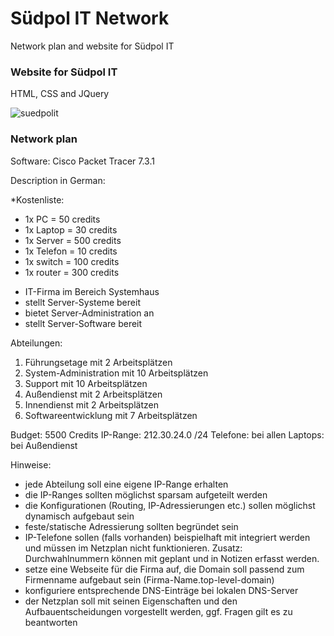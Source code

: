 # Südpol IT Network

Network plan and website for Südpol IT

### Website for Südpol IT
HTML, CSS and JQuery

![suedpolit](https://user-images.githubusercontent.com/73216174/107384986-c1bdbf80-6af2-11eb-87bb-36f58ac6229a.png)

### Network plan

Software: Cisco Packet Tracer 7.3.1

Description in German:

*Kostenliste:

* 1x PC = 50 credits
* 1x Laptop = 30 credits
* 1x Server = 500 credits
* 1x Telefon = 10 credits
* 1x switch = 100 credits
* 1x router = 300 credits

- IT-Firma im Bereich Systemhaus
- stellt Server-Systeme bereit
- bietet Server-Administration an
- stellt Server-Software bereit

Abteilungen:

1. Führungsetage mit 2 Arbeitsplätzen
2. System-Administration mit 10 Arbeitsplätzen
3. Support mit 10 Arbeitsplätzen
4. Außendienst mit 2 Arbeitsplätzen
5. Innendienst mit 2 Arbeitsplätzen
6. Softwareentwicklung mit 7 Arbeitsplätzen

Budget: 5500 Credits
IP-Range: 212.30.24.0 /24
Telefone: bei allen
Laptops: bei Außendienst

Hinweise:
- jede Abteilung soll eine eigene IP-Range erhalten
- die IP-Ranges sollten möglichst sparsam aufgeteilt werden
- die Konfigurationen (Routing, IP-Adressierungen etc.) sollen möglichst dynamisch aufgebaut sein
- feste/statische Adressierung sollten begründet sein
- IP-Telefone sollen (falls vorhanden) beispielhaft mit integriert werden und müssen im Netzplan nicht funktionieren. Zusatz: Durchwahlnummern können mit geplant und in Notizen erfasst werden.
- setze eine Webseite für die Firma auf, die Domain soll passend zum Firmenname aufgebaut sein (Firma-Name.top-level-domain)
- konfiguriere entsprechende DNS-Einträge bei lokalen DNS-Server
- der Netzplan soll mit seinen Eigenschaften und den Aufbauentscheidungen vorgestellt werden, ggf. Fragen gilt es zu beantworten
